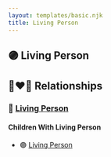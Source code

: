 ```yaml
---
layout: templates/basic.njk
title: Living Person
---
```

## 🟣 Living Person


## 👩‍❤️‍👨 Relationships

### 🔵 [Living Person](/people/1/14375808)

#### Children With Living Person
* 🟣 [Living Person](/people/2/2215969)